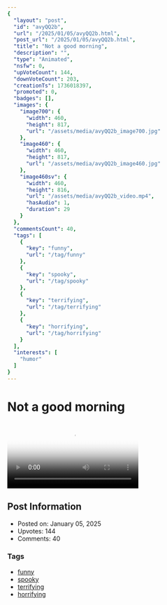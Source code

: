 ```yaml
---
{
  "layout": "post",
  "id": "avyQQ2b",
  "url": "/2025/01/05/avyQQ2b.html",
  "post_url": "/2025/01/05/avyQQ2b.html",
  "title": "Not a good morning",
  "description": "",
  "type": "Animated",
  "nsfw": 0,
  "upVoteCount": 144,
  "downVoteCount": 203,
  "creationTs": 1736018397,
  "promoted": 0,
  "badges": [],
  "images": {
    "image700": {
      "width": 460,
      "height": 817,
      "url": "/assets/media/avyQQ2b_image700.jpg"
    },
    "image460": {
      "width": 460,
      "height": 817,
      "url": "/assets/media/avyQQ2b_image460.jpg"
    },
    "image460sv": {
      "width": 460,
      "height": 816,
      "url": "/assets/media/avyQQ2b_video.mp4",
      "hasAudio": 1,
      "duration": 29
    }
  },
  "commentsCount": 40,
  "tags": [
    {
      "key": "funny",
      "url": "/tag/funny"
    },
    {
      "key": "spooky",
      "url": "/tag/spooky"
    },
    {
      "key": "terrifying",
      "url": "/tag/terrifying"
    },
    {
      "key": "horrifying",
      "url": "/tag/horrifying"
    }
  ],
  "interests": [
    "humor"
  ]
}
---
```


# Not a good morning

<video controls playsinline loop poster="/assets/media/avyQQ2b_image460.jpg">
  <source src="/assets/media/avyQQ2b_video.mp4" type="video/mp4">
  Your browser does not support the video tag.
</video>

## Post Information

- Posted on: January 05, 2025
- Upvotes: 144
- Comments: 40

### Tags

- [funny](/tag/funny)
- [spooky](/tag/spooky)
- [terrifying](/tag/terrifying)
- [horrifying](/tag/horrifying)
